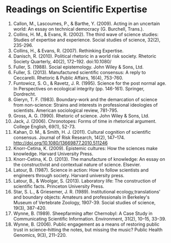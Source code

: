 # Readings on Scientific Expertise

1. Callon, M., Lascoumes, P., & Barthe, Y. (2009). Acting in an uncertain world: An essay on technical democracy (G. Burchell, Trans.).
2. Collins, H. M., & Evans, R. (2002). The third wave of science studies: Studies of expertise and experience. Social studies of science, 32(2), 235-296.
3. Collins, H., & Evans, R. (2007). Rethinking Expertise.
4. Danisch, R. (2010). Political rhetoric in a world risk society. Rhetoric Society Quarterly, 40(2), 172–192. doi:10.1080/
5. Fuller, S. (1988). Social epistemology. John Wiley & Sons, Ltd.
6. Fuller, S. (2013). Manufactured scientific consensus: A reply to Ceccarelli. Rhetoric & Public Affairs, 16(4), 753-760.
7. Funtowicz, S. O., & Ravetz, J. R. (1995). Science for the post normal age. In Perspectives on ecological integrity (pp. 146-161). Springer, Dordrecht.
8. Gieryn, T. F. (1983). Boundary-work and the demarcation of science from non-science: Strains and interests in professional ideologies of scientists. American sociological review, 781-795.
9. Gross, A. G. (1990). Rhetoric of science. John Wiley & Sons, Ltd.
10. Jack, J. (2006). Chronotopes: Forms of time in rhetorical argument. College English, 69(1), 52-73.
11. Kahan, D. M., & Smith, H. J. (2011). Cultural cognition of scientific consensus. Journal of Risk Research, 14(2), 147–174. http://doi.org/10.1080/13669877.2010.511246
12. Knorr-Cetina, K. (2009). Epistemic cultures: How the sciences make knowledge. Harvard University Press.
13. Knorr-Cetina, K. D. (2013). The manufacture of knowledge: An essay on the constructivist and contextual nature of science. Elsevier.
14. Latour, B. (1987). Science in action: How to follow scientists and engineers through society. Harvard university press.
15. Latour, B., & Woolgar, S. (2013). Laboratory life: The construction of scientific facts. Princeton University Press.
16. Star, S. L., & Griesemer, J. R. (1989). Institutional ecology,translations' and boundary objects: Amateurs and professionals in Berkeley's Museum of Vertebrate Zoology, 1907-39. Social studies of science, 19(3), 387-420.
17. Wynne, B. (1989). Sheepfarming after Chernobyl:  A Case Study in Communicating Scientific Information. Environment, 31(2), 10–15, 33–39.
18. Wynne, B. (2006). Public engagement as a means of restoring public trust in science–hitting the notes, but missing the music? Public Health Genomics, 9(3), 211–220.
